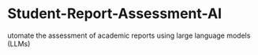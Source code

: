 # Student-Report-Assessment-AI
utomate the assessment of academic reports using large language models (LLMs)
